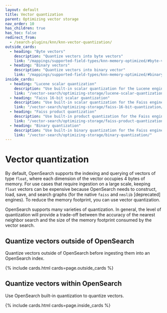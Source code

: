 ```yaml
---
layout: default
title: Vector quantization
parent: Optimizing vector storage
nav_order: 10
has_children: true
has_toc: false
redirect_from:
  - /search-plugins/knn/knn-vector-quantization/
outside_cards:
  - heading: "Byte vectors"
    description: "Quantize vectors into byte vectors"
    link: "/mappings/supported-field-types/knn-memory-optimized/#byte-vectors"
  - heading: "Binary vectors"
    description: "Quantize vectors into binary vector"
    link: "/mappings/supported-field-types/knn-memory-optimized/#binary-vectors"
inside_cards:
  - heading: "Lucene scalar quantization"
    description: "Use built-in scalar quantization for the Lucene engine"
    link: "/vector-search/optimizing-storage/lucene-scalar-quantization/"
  - heading: "Faiss 16-bit scalar quantization"
    description: "Use built-in scalar quantization for the Faiss engine"
    link: "/vector-search/optimizing-storage/faiss-16-bit-quantization/"
  - heading: "Faiss product quantization"
    description: "Use built-in product quantization for the Faiss engine"
    link: "/vector-search/optimizing-storage/faiss-product-quantization/"
  - heading: "Binary quantization"
    description: "Use built-in binary quantization for the Faiss engine"
    link: "/vector-search/optimizing-storage/binary-quantization/"
---
```


# Vector quantization

By default, OpenSearch supports the indexing and querying of vectors of type `float`, where each dimension of the vector occupies 4 bytes of memory. For use cases that require ingestion on a large scale, keeping `float` vectors can be expensive because OpenSearch needs to construct, load, save, and search graphs (for the native `faiss` and `nmslib` [deprecated] engines). To reduce the memory footprint, you can use vector quantization.

OpenSearch supports many varieties of quantization. In general, the level of quantization will provide a trade-off between the accuracy of the nearest neighbor search and the size of the memory footprint consumed by the vector search. 

## Quantize vectors outside of OpenSearch

Quantize vectors outside of OpenSearch before ingesting them into an OpenSearch index.

{% include cards.html cards=page.outside_cards %}

## Quantize vectors within OpenSearch

Use OpenSearch built-in quantization to quantize vectors.

{% include cards.html cards=page.inside_cards %}